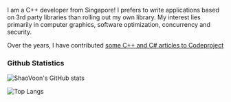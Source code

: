I am a C++ developer from Singapore! I prefers to write applications based on 3rd party libraries than rolling out my own library. My interest lies primarily in computer graphics, software optimization, concurrency and security.

Over the years, I have contributed [some C++ and C# articles to Codeproject](https://www.codeproject.com/script/Articles/MemberArticles.aspx?amid=88591)

### Github Statistics

![ShaoVoon's GitHub stats](https://github-readme-stats.vercel.app/api?username=shaovoon&show_icons=true&theme=cobalt)

![Top Langs](https://github-readme-stats.vercel.app/api/top-langs/?username=shaovoon)